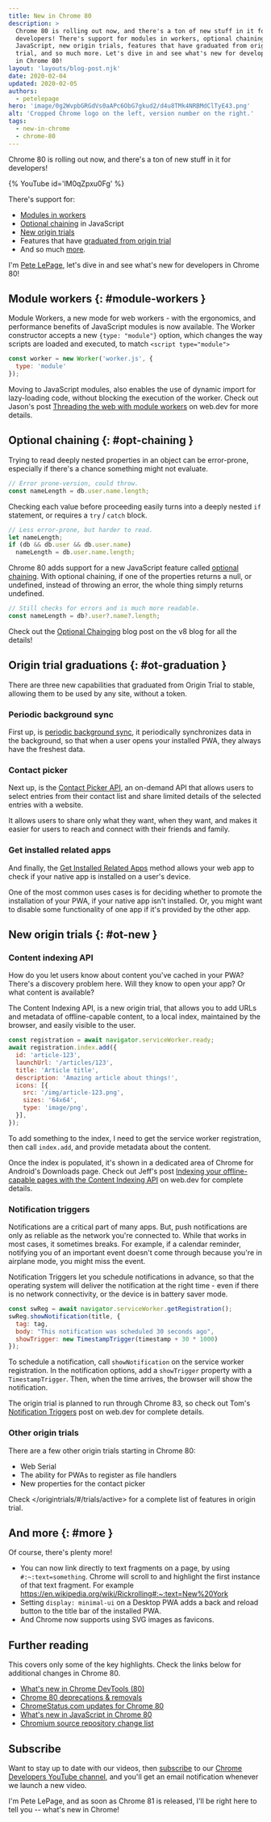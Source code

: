 ```yaml
---
title: New in Chrome 80
description: >
  Chrome 80 is rolling out now, and there's a ton of new stuff in it for
  developers! There's support for modules in workers, optional chaining in
  JavaScript, new origin trials, features that have graduated from origin
  trial, and so much more. Let's dive in and see what's new for developers
  in Chrome 80!
layout: 'layouts/blog-post.njk'
date: 2020-02-04
updated: 2020-02-05
authors:
  - petelepage
hero: 'image/0g2WvpbGRGdVs0aAPc6ObG7gkud2/d4u8TMk4NRBMdClTyE43.png'
alt: 'Cropped Chrome logo on the left, version number on the right.'
tags:
  - new-in-chrome
  - chrome-80
---
```


Chrome 80 is rolling out now, and there's a ton of new stuff in it for
developers!

{% YouTube id='lM0qZpxu0Fg' %}

There's support for:

* [Modules in workers](#module-workers)
* [Optional chaining](#opt-chaining) in JavaScript
* [New origin trials](#ot-new)
* Features that have [graduated from origin trial](#ot-graduation)
* And so much [more](#more).

I'm [Pete LePage](https://twitter.com/petele), let's dive in and see what's
new for developers in Chrome 80!

## Module workers {: #module-workers }

Module Workers, a new mode for web workers - with the ergonomics, and
performance benefits of JavaScript modules is now available. The Worker
constructor accepts a new `{type: "module"}` option, which changes the way
scripts are loaded and executed, to match `<script type="module">`

```js
const worker = new Worker('worker.js', {
  type: 'module'
});
```

Moving to JavaScript modules, also enables the use of dynamic import for
lazy-loading code, without blocking the execution of the worker. Check out
Jason's post
[Threading the web with module workers](https://web.dev/module-workers/) on
web.dev for more details.

## Optional chaining {: #opt-chaining }

Trying to read deeply nested properties in an object can be error-prone,
especially if there's a chance something might not evaluate.

```js
// Error prone-version, could throw.
const nameLength = db.user.name.length;
```

Checking each value before proceeding easily turns into a deeply nested `if`
statement, or requires a `try` / `catch` block.

```js
// Less error-prone, but harder to read.
let nameLength;
if (db && db.user && db.user.name)
  nameLength = db.user.name.length;
```

Chrome 80 adds support for a new JavaScript feature called
[optional chaining](https://v8.dev/features/optional-chaining).
With optional chaining, if one of the properties returns a null, or undefined,
instead of throwing an error, the whole thing simply returns undefined.

```js
// Still checks for errors and is much more readable.
const nameLength = db?.user?.name?.length;
```

Check out the [Optional Chainging](https://v8.dev/features/optional-chaining)
blog post on the v8 blog for all the details!

## Origin trial graduations {: #ot-graduation }

There are three new capabilities that graduated from Origin Trial to stable,
allowing them to be used by any site, without a token.

### Periodic background sync

First up, is [periodic background sync](https://web.dev/periodic-background-sync/),
it periodically synchronizes data in the background, so that when a user
opens your installed PWA, they always have the freshest data.

### Contact picker

Next up, is the [Contact Picker API](https://web.dev/contact-picker/), an
on-demand API that allows users to select entries from their contact list
and share limited details of the selected entries with a website.

It allows users to share only what they want, when they want, and makes it
easier for users to reach and connect with their friends and family.

### Get installed related apps

And finally, the [Get Installed Related Apps](https://web.dev/get-installed-related-apps/)
method allows your web app to check if your native app is installed on a user's
device.

One of the most common uses cases is for deciding whether to promote the
installation of your PWA, if your native app isn't installed. Or, you might
want to disable some functionality of one app if it's provided by the other app.

## New origin trials {: #ot-new }

### Content indexing API

How do you let users know about content you've cached in your PWA?  There's a
discovery problem here. Will they know to open your app? Or what content is
available?

The Content Indexing API, is a new origin trial, that allows you to add URLs
and metadata of offline-capable content, to a local index, maintained by
the browser, and easily visible to the user.

```js
const registration = await navigator.serviceWorker.ready;
await registration.index.add({
  id: 'article-123',
  launchUrl: '/articles/123',
  title: 'Article title',
  description: 'Amazing article about things!',
  icons: [{
    src: '/img/article-123.png',
    sizes: '64x64',
    type: 'image/png',
  }],
});
```

To add something to the index, I need to get the service worker registration,
then call `index.add`, and provide metadata about the content.

Once the index is populated, it's shown in a dedicated area of Chrome for
Android's Downloads page. Check out Jeff's post [Indexing your offline-capable
pages with the Content Indexing API](https://web.dev/content-indexing-api/)
on web.dev for complete details.

### Notification triggers

Notifications are a critical part of many apps. But, push notifications are
only as reliable as the network you're connected to. While that works in most
cases, it sometimes breaks. For example, if a calendar reminder, notifying
you of an important event doesn't come through because you're in airplane
mode, you might miss the event.

Notification Triggers let you schedule notifications in advance, so that the
operating system will deliver the notification at the right time - even if
there is no network connectivity, or the device is in battery saver mode.

```js
const swReg = await navigator.serviceWorker.getRegistration();
swReg.showNotification(title, {
  tag: tag,
  body: "This notification was scheduled 30 seconds ago",
  showTrigger: new TimestampTrigger(timestamp + 30 * 1000)
});
```

To schedule a notification, call `showNotification` on the service worker
registration. In the notification options, add a `showTrigger` property with a
`TimestampTrigger`. Then, when the time arrives, the browser will show the
notification.

The origin trial is planned to run through Chrome 83, so check out Tom's
[Notification Triggers](https://web.dev/notification-triggers/) post on web.dev
for complete details.

### Other origin trials

There are a few other origin trials starting in Chrome 80:

* Web Serial
* The ability for PWAs to register as file handlers
* New properties for the contact picker

Check </origintrials/#/trials/active> for
a complete list of features in origin trial.

## And more {: #more }

Of course, there's plenty more!

* You can now link directly to text fragments on a page, by using
  `#:~:text=something`. Chrome will scroll to and highlight the first instance
  of that text fragment. For example <https://en.wikipedia.org/wiki/Rickrolling#:~:text=New%20York>
* Setting `display: minimal-ui` on a Desktop PWA adds a back and reload
  button to the title bar of the installed PWA.
* And Chrome now supports using SVG images as favicons.

## Further reading

This covers only some of the key highlights. Check the links below for
additional changes in Chrome 80.

* [What's new in Chrome DevTools (80)](https://developers.google.com/web/updates/2019/12/devtools)
* [Chrome 80 deprecations & removals](https://developers.google.com/web/updates/2019/12/chrome-80-deps-rems)
* [ChromeStatus.com updates for Chrome 80](https://www.chromestatus.com/features#milestone%3D80)
* [What's new in JavaScript in Chrome 80](https://v8.dev/blog/v8-release-80)
* [Chromium source repository change list](https://chromium.googlesource.com/chromium/src/+log/79.0.3945.82..80.0.3987.87)

## Subscribe

Want to stay up to date with our videos, then [subscribe](https://goo.gl/6FP1a5)
to our [Chrome Developers YouTube channel](https://www.youtube.com/user/ChromeDevelopers/),
and you'll get an email notification whenever we launch a new video.

I'm Pete LePage, and as soon as Chrome 81 is released, I'll be right
here to tell you -- what's new in Chrome!
